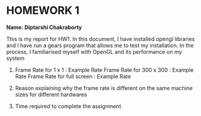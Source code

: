 # HOMEWORK 1

**Name: Diptarshi Chakraborty**

This is my report for HW1. In this document, I have installed opengl libraries and I have run a 
gears program that allows me to test my installation. In the process, I familiarised myself with
OpenGL and its performance on my system


1.	Frame Rate for 1 x 1		: Example Rate
	Frame Rate for 300 x 300	: Example Rate
	Frame Rate for full screen	: Example Rate

2. Reason explaining why the frame rate is different on the
   same machine sizes for different hardwares

3. Time required to complete the assignment



 
